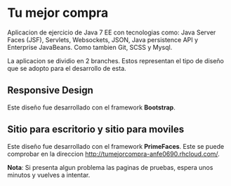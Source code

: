 Tu mejor compra
===============

Aplicacion de ejercicio de Java 7 EE con tecnologias como: Java Server Faces (JSF), Servlets, Websockets, JSON, Java persistence API y Enterprise
JavaBeans. Como tambien Git, SCSS y Mysql.

La aplicacion se dividio en 2 branches. Estos representan el tipo de diseño que se adopto para el desarrollo de esta.

Responsive Design
-------------------------

Este diseño fue desarrollado con el framework **Bootstrap**.


Sitio para escritorio y sitio para moviles
------------------------------------------

Este diseño fue desarrollado con el framework **PrimeFaces**. Este se puede comprobar en la direccion http://tumejorcompra-anfe0690.rhcloud.com/.

**Nota**: Si presenta algun problema las paginas de pruebas, espera unos minutos y vuelves a intentar.
